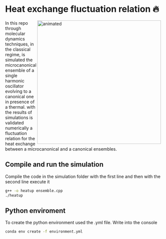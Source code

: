 # Heat exchange fluctuation relation 🔥

<p>
  <img align="right" width="400" height="400"src="simulation/animation/ensembles.gif" alt="animated" />
</p>

In this repo through molecular dynamics techniques, in the classical regime, is simulated the microcanonical ensemble of a single harmonic oscillator evolving to a canonical one in presence of a thermal. with the results of simulations is validated numerically a fluctuation relation for the heat exchange between a microcanonical and a canonical ensembles.

## Compile and run the simulation

Compile the code in the simulation folder with the first line and then with the second line execute it

```bash
g++ -o heatup ensemble.cpp
./heatup
```

## Python enviroment

To create the python environment used the .yml file. Write into the console

```bash
conda env create -f environment.yml
```

[//]: # "To export the created conda environment into the .yml file, with your conda environment activated, run the following command to generate dependency yaml file"
[//]: # "conda env export > environment.yml"
